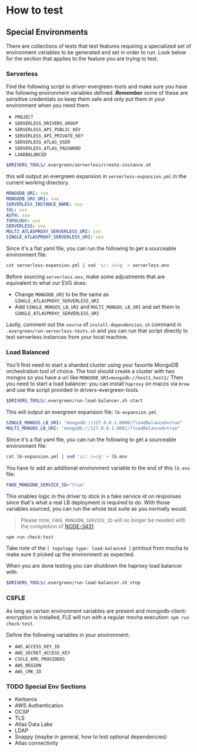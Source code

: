 # How to test

## Special Environments

There are collections of tests that test features requiring a specialized set of environment variables to be generated and set in order to run. Look below for the section that applies to the feature you are trying to test.

### Serverless

Find the following script in driver-evergreen-tools and make sure you have the following environment variables defined.
_**Remember**_ some of these are sensitive credentials so keep them safe and only put them in your environment when you need them.

- `PROJECT`
- `SERVERLESS_DRIVERS_GROUP`
- `SERVERLESS_API_PUBLIC_KEY`
- `SERVERLESS_API_PRIVATE_KEY`
- `SERVERLESS_ATLAS_USER`
- `SERVERLESS_ATLAS_PASSWORD`
- `LOADBALANCED`

```sh
$DRIVERS_TOOLS/.evergreen/serverless/create-instance.sh
```

this will output an evergreen expansion in `serverless-expansion.yml` in the current working directory.

```yml
MONGODB_URI: xxx
MONGODB_SRV_URI: xxx
SERVERLESS_INSTANCE_NAME: xxx
SSL: xxx
AUTH: xxx
TOPOLOGY: xxx
SERVERLESS: xxx
MULTI_ATLASPROXY_SERVERLESS_URI: xxx
SINGLE_ATLASPROXY_SERVERLESS_URI: xxx
```

Since it's a flat yaml file, you can run the following to get a sourceable environment file:

```sh
cat serverless-expansion.yml | sed 's/: /=/g' > serverless.env
```

Before sourcing `serverless.env`, make some adjustments that are equivalent to what our EVG does:

- Change `MONGODB_URI` to be the same as `SINGLE_ATLASPROXY_SERVERLESS_URI`
- Add `SINGLE_MONGOS_LB_URI` and `MULTI_MONGOS_LB_URI` and set them to `SINGLE_ATLASPROXY_SERVERLESS_URI`

Lastly, comment out the `source` of `install-dependencies.sh` command in `.evergreen/run-serverless-tests.sh` and you can run that script directly to test serverless instances from your local machine.

### Load Balanced

You'll first need to start a sharded cluster using your favorite MongoDB orchestration tool of choice.
The tool should create a cluster with two mongos so you have a uri like `MONGODB_URI=mongodb://host1,host2/`
Then you need to start a load balancer: you can install `haproxy` on macos via `brew` and use the script provided in drivers-evergreen-tools.

```sh
$DRIVERS_TOOLS/.evergreen/run-load-balancer.sh start
```

This will output an evergreen expansion file: `lb-expansion.yml`

```yaml
SINGLE_MONGOS_LB_URI: "mongodb://127.0.0.1:8000/?loadBalanced=true"
MULTI_MONGOS_LB_URI: "mongodb://127.0.0.1:8001/?loadBalanced=true"
```

Since it's a flat yaml file, you can run the following to get a sourceable environment file:

```sh
cat lb-expansion.yml | sed 's/: /=/g' > lb.env
```

You have to add an additional environment variable to the end of this `lb.env` file:

```sh
FAKE_MONGODB_SERVICE_ID="true"
```

This enables logic in the driver to stick in a fake service id on responses since that's what a real LB deployment is required to do.
With those variables sourced, you can run the whole test suite as you normally would.

> Please note, `FAKE_MONGODB_SERVICE_ID` will no longer be needed with the completion of [NODE-3431](https://jira.mongodb.org/browse/NODE-3431).

```sh
npm run check:test
```

Take note of the `[ topology type: load-balanced ]` printout from mocha to make sure it picked up the environment as expected.

When you are done testing you can shutdown the haproxy load balancer with:

```sh
$DRIVERS_TOOLS/.evergreen/run-load-balancer.sh stop
```

### CSFLE

As long as certain environment variables are present and mongodb-client-encryption is installed, FLE will run with a regular mocha execution: `npm run check:test`.

Define the following variables in your environment:

- `AWS_ACCESS_KEY_ID`
- `AWS_SECRET_ACCESS_KEY`
- `CSFLE_KMS_PROVIDERS`
- `AWS_REGION`
- `AWS_CMK_ID`

### TODO Special Env Sections

- Kerberos
- AWS Authentication
- OCSP
- TLS
- Atlas Data Lake
- LDAP
- Snappy (maybe in general, how to test optional dependencies)
- Atlas connectivity
